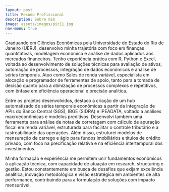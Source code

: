 ```yaml
---
layout: post
title: Resumo Profissional
description: Sobre mim
image: assets/images/pic11.jpg
nav-menu: true
---
```


Graduando em Ciências Econômicas pela Universidade do Estado do Rio de Janeiro (UERJ), desenvolvo minha trajetória com foco em finanças quantitativas, modelagem econômica e análise de dados aplicados aos mercados financeiros. Tenho experiência prática com R, Python e Excel, voltada ao desenvolvimento de soluções técnicas para avaliação de ativos, automação de processos, integração de dados econômicos e análise de séries temporais. Atuo como Sales de renda variável, especialista em alocação e programador de ferramentas de apoio, tanto para a tomada de decisão quanto para a otimização de processos complexos e repetitivos, com ênfase em eficiência operacional e precisão analítica.

Entre os projetos desenvolvidos, destaco a criação de um hub automatizado de séries temporais econômicas a partir da integração de APIs do Banco Central (SGS), IBGE (SIDRA) e IPEADATA, voltado a análises macroeconômicas e modelos preditivos. Desenvolvi também uma ferramenta para análise de notas de corretagem com cálculo de apuração fiscal em renda variável, estruturada para facilitar o controle tributário e a rastreabilidade das operações. Além disso, estruturei modelos de mensuração de carrego e ágio para fundos imobiliários e títulos de crédito privado, com foco na precificação relativa e na eficiência intertemporal dos investimentos.

Minha formação e experiência me permitem unir fundamentos econômicos à aplicação técnica, com capacidade de atuação em research, structuring e gestão. Estou constantemente em busca de desafios que exijam excelência analítica, inovação metodológica e visão estratégica em ambientes de alta performance, contribuindo para a formulação de soluções com impacto mensurável.